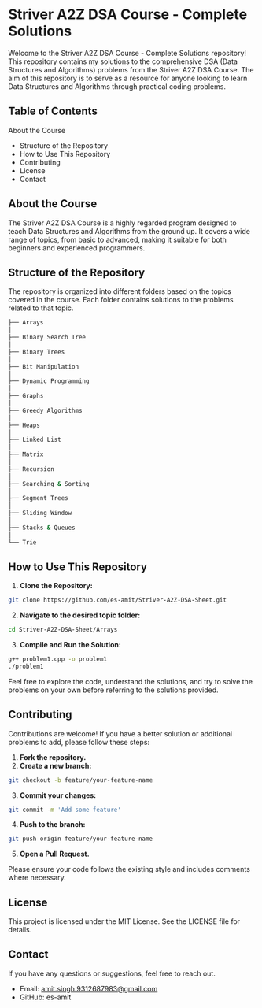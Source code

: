 # Striver A2Z DSA Course - Complete Solutions

Welcome to the Striver A2Z DSA Course - Complete Solutions repository! This repository contains my solutions to the comprehensive DSA (Data Structures and Algorithms) problems from the Striver A2Z DSA Course. The aim of this repository is to serve as a resource for anyone looking to learn Data Structures and Algorithms through practical coding problems.

## Table of Contents

About the Course

- Structure of the Repository
- How to Use This Repository
- Contributing
- License
- Contact

## About the Course

The Striver A2Z DSA Course is a highly regarded program designed to teach Data Structures and Algorithms from the ground up. It covers a wide range of topics, from basic to advanced, making it suitable for both beginners and experienced programmers.

## Structure of the Repository

The repository is organized into different folders based on the topics covered in the course. Each folder contains solutions to the problems related to that topic.

```bash
├── Arrays
│
├── Binary Search Tree
│
├── Binary Trees
│
├── Bit Manipulation
│
├── Dynamic Programming
│
├── Graphs
│
├── Greedy Algorithms
│
├── Heaps
│
├── Linked List
│
├── Matrix
│
├── Recursion
│
├── Searching & Sorting
│
├── Segment Trees
│
├── Sliding Window
│
├── Stacks & Queues
│
└── Trie
```

## How to Use This Repository

1. **Clone the Repository:**

```bash
git clone https://github.com/es-amit/Striver-A2Z-DSA-Sheet.git
```

2. **Navigate to the desired topic folder:**

```bash
cd Striver-A2Z-DSA-Sheet/Arrays
```

3. **Compile and Run the Solution:**

```bash
g++ problem1.cpp -o problem1
./problem1
```

Feel free to explore the code, understand the solutions, and try to solve the problems on your own before referring to the solutions provided.

## Contributing

Contributions are welcome! If you have a better solution or additional problems to add, please follow these steps:

1. **Fork the repository.**
2. **Create a new branch:**

```bash
git checkout -b feature/your-feature-name
```

3. **Commit your changes:**

```bash
git commit -m 'Add some feature'
```

4. **Push to the branch:**

```bash
git push origin feature/your-feature-name
```

5. **Open a Pull Request.**

Please ensure your code follows the existing style and includes comments where necessary.

## License

This project is licensed under the MIT License. See the LICENSE file for details.

## Contact

If you have any questions or suggestions, feel free to reach out.

- Email: amit.singh.9312687983@gmail.com
- GitHub: es-amit
